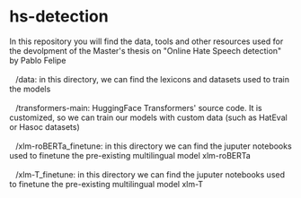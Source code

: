 # hs-detection
In this repository you will find the data, tools and other resources used for the devolpment of the Master's thesis on "Online Hate Speech detection" by Pablo Felipe <br /><br />
  &ensp; /data: in this directory, we can find the lexicons and datasets used to train the models <br /><br />
  &ensp; /transformers-main: HuggingFace Transformers' source code. It is customized, so we can train our models with custom data (such as HatEval or Hasoc datasets)<br /><br />
  &ensp; /xlm-roBERTa_finetune: in this directory we can find the juputer notebooks used to finetune the pre-existing multilingual model xlm-roBERTa <br /><br />
  &ensp; /xlm-T_finetune: in this directory we can find the juputer notebooks used to finetune the pre-existing multilingual model xlm-T <br /><br />
